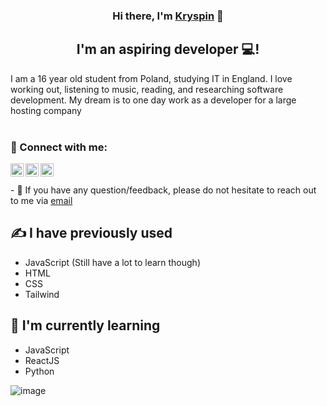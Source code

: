 <h3 align="center">
Hi there, I'm <a href="https://kryspinjemiolo.co.uk" rel="noreferrer">Kryspin</a> 👋
</h3>

<h2 align="center">
I'm an aspiring developer 💻!
</h2> 

I am a 16 year old student from Poland, studying IT in England. I love working out, listening to music, reading, and researching software development. My dream is to one day work as a developer for a large hosting company
</br>
</br>
### 🤝 Connect with me:


<a href="https://www.instagram.com/kay.1_x/"><img align="left" src="https://user-images.githubusercontent.com/100538163/170320022-39761c22-bd91-4fca-92f3-e91a202cdcd2.svg" alt="Kay1 Instagram" width="21px"/></a>

<a href="https://www.snapchat.com/add/kay1.me?share_id=MTY1N0RDMDYtMDc1Mi00NUZDLUFFMkYtNUFFQ0FEMDIxMTAz&locale=en_GB"><img align="left" src="https://user-images.githubusercontent.com/100538163/170320019-7a9cae42-1070-46dc-873c-d3ebc80055cd.svg" alt="Kay1 Instagram" width="21px"/></a>

<a href="https://discord.com/users/971170661345144852"><img align="left" src="https://user-images.githubusercontent.com/100538163/170320015-57999f20-c144-40fa-af46-6b1011601424.svg" alt="Kay1 Instagram" width="21px"/></a>

</br>
</br>
- 💬 If you have any question/feedback, please do not hesitate to reach out to me via <a href="mailto: contact@kryspinjemiolo.co.uk">email</a>

## ✍ I have previously used
- JavaScript (Still have a lot to learn though)
- HTML
- CSS
- Tailwind


## 🌱 I'm currently learning

- JavaScript
- ReactJS
- Python


![image](https://user-images.githubusercontent.com/100538163/178106055-0e9188cb-e33b-4294-9485-1b03370dbb98.png)
